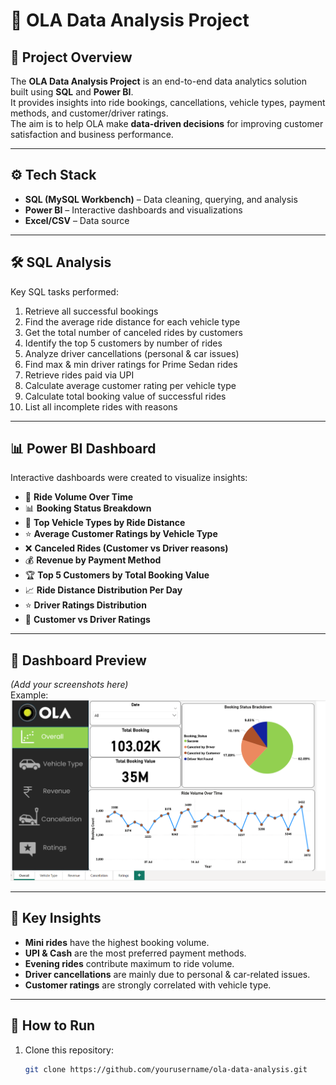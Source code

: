 # 🚖 OLA Data Analysis Project  

## 📌 Project Overview  
The **OLA Data Analysis Project** is an end-to-end data analytics solution built using **SQL** and **Power BI**.  
It provides insights into ride bookings, cancellations, vehicle types, payment methods, and customer/driver ratings.  
The aim is to help OLA make **data-driven decisions** for improving customer satisfaction and business performance.  

---

## ⚙️ Tech Stack  
- **SQL (MySQL Workbench)** – Data cleaning, querying, and analysis  
- **Power BI** – Interactive dashboards and visualizations  
- **Excel/CSV** – Data source  

---

## 🛠️ SQL Analysis  
Key SQL tasks performed:  
1. Retrieve all successful bookings  
2. Find the average ride distance for each vehicle type  
3. Get the total number of canceled rides by customers  
4. Identify the top 5 customers by number of rides  
5. Analyze driver cancellations (personal & car issues)  
6. Find max & min driver ratings for Prime Sedan rides  
7. Retrieve rides paid via UPI  
8. Calculate average customer rating per vehicle type  
9. Calculate total booking value of successful rides  
10. List all incomplete rides with reasons  

---

## 📊 Power BI Dashboard  
Interactive dashboards were created to visualize insights:  
- 📅 **Ride Volume Over Time**  
- 📊 **Booking Status Breakdown**  
- 🚗 **Top Vehicle Types by Ride Distance**  
- ⭐ **Average Customer Ratings by Vehicle Type**  
- ❌ **Canceled Rides (Customer vs Driver reasons)**  
- 💰 **Revenue by Payment Method**  
- 🏆 **Top 5 Customers by Total Booking Value**  
- 📈 **Ride Distance Distribution Per Day**  
- ⭐ **Driver Ratings Distribution**  
- 🔄 **Customer vs Driver Ratings**  

---

## 📸 Dashboard Preview  
*(Add your screenshots here)*  
Example:  
![Dashboard Screenshot](https://github.com/developer-arbaz/OLA_Data_Analysis_Project/blob/d605d547aa8561c40366df728db2f1fa22990260/File%201.png)  

---

## 🎯 Key Insights  
- **Mini rides** have the highest booking volume.  
- **UPI & Cash** are the most preferred payment methods.  
- **Evening rides** contribute maximum to ride volume.  
- **Driver cancellations** are mainly due to personal & car-related issues.  
- **Customer ratings** are strongly correlated with vehicle type.  

---

## 🚀 How to Run  
1. Clone this repository:  
   ```bash
   git clone https://github.com/yourusername/ola-data-analysis.git
